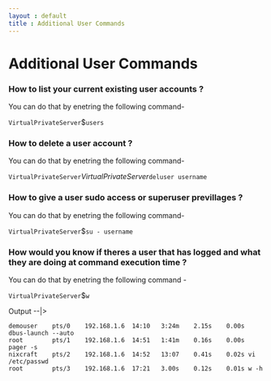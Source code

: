```yaml
---
layout : default
title : Additional User Commands
---
```


# Additional User Commands

<h3> How to list your current existing user accounts ? </h3>
 You can do that by enetring the following command-

`VirtualPrivateServer`$`users`


<h3> How to delete a user account ? </h3>
 You can do that by enetring the following command-

`VirtualPrivateServer`$`VirtualPrivateServer`$`deluser username`

<h3> How to give a user sudo access or superuser previllages ? </h3>
 You can do that by enetring the following command-

`VirtualPrivateServer`$`su - username`

<h3> How would you know if theres a user that has logged and what they are doing at command execution time ? </h3>
 You can do that by enetring the following command -

`VirtualPrivateServer`$`w`

Output --|>

<pre><code>demouser    pts/0    192.168.1.6  14:10   3:24m    2.15s    0.00s dbus-launch --auto  
root        pts/1    192.168.1.6  14:51   1:41m    0.16s    0.00s pager -s                     
nixcraft    pts/2    192.168.1.6  14:52   13:07    0.41s    0.02s vi /etc/passwd               
root        pts/3    192.168.1.6  17:21   3.00s    0.12s    0.01s w -h                         
</code></pre>
